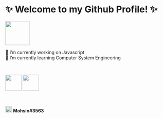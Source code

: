 # ✨ Welcome to my Github Profile! ✨

<img src="https://media.giphy.com/media/gM5qFksULw54NMWyry/giphy.gif" width="75">

<p>🔭 I’m currently working on Javascript<br>
   🌱 I’m currently learning Computer System Engineering</p>

<br>

[<img src="https://d2fltix0v2e0sb.cloudfront.net/dev-badge.svg" width="50">](https://dev.to/mohsincode) [<img src="https://www.flaticon.com/svg/static/icons/svg/841/841364.svg" width="50">](https://mohsin-code.github.io)

<br>

<!-- Discord -->
[<img src="https://www.pinpng.com/pngs/m/57-575014_hackers-use-the-discord-app-to-deliver-malware.png" width="20">](https://discord.com/channels/@me) **Mohsin#3563**
